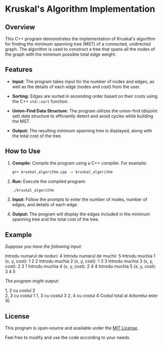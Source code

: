 # Kruskal's Algorithm Implementation

## Overview

This C++ program demonstrates the implementation of Kruskal's algorithm for finding the minimum spanning tree (MST) of a connected, undirected graph. The algorithm is used to construct a tree that spans all the nodes of the graph with the minimum possible total edge weight.

## Features

- **Input:** The program takes input for the number of nodes and edges, as well as the details of each edge (nodes and cost) from the user.

- **Sorting:** Edges are sorted in ascending order based on their costs using the C++ `std::sort` function.

- **Union-Find Data Structure:** The program utilizes the union-find (disjoint set) data structure to efficiently detect and avoid cycles while building the MST.

- **Output:** The resulting minimum spanning tree is displayed, along with the total cost of the tree.

## How to Use

1. **Compile:** Compile the program using a C++ compiler. For example:
    ```bash
    g++ kruskal_algorithm.cpp -o kruskal_algorithm
    ```

2. **Run:** Execute the compiled program:
    ```bash
    ./kruskal_algorithm
    ```

3. **Input:** Follow the prompts to enter the number of nodes, number of edges, and details of each edge.

4. **Output:** The program will display the edges included in the minimum spanning tree and the total cost of the tree.

## Example

*Suppose you have the following input:*

Introdu numarul de noduri: 4 
Introdu numarul de muchii: 5 
Introdu muchia 1 (x, y, cost): 1 2 2 
Introdu muchia 2 (x, y, cost): 1 3 3 
Introdu muchia 3 (x, y, cost): 2 3 1 
Introdu muchia 4 (x, y, cost): 2 4 4 
Introdu muchia 5 (x, y, cost): 3 4 5 

*The program might output:*

1, 2 cu costul 2 <br> 
2, 3 cu costul 1 
1, 3 cu costul 3 
2, 4 cu costul 4 
Costul total al Arborelui este: 10 


## License

This program is open-source and available under the [MIT License](LICENSE).

Feel free to modify and use the code according to your needs.


